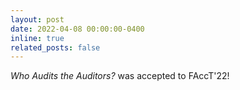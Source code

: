 ```yaml
---
layout: post
date: 2022-04-08 00:00:00-0400
inline: true
related_posts: false
---
```


<i>Who Audits the Auditors?</i> was accepted to FAccT'22!
